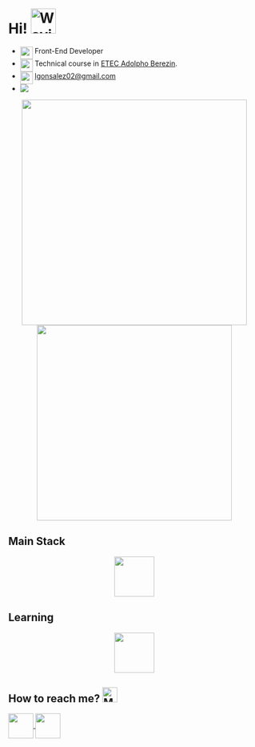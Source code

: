 # Hi! <img src="https://raw.githubusercontent.com/Tarikul-Islam-Anik/Animated-Fluent-Emojis/master/Emojis/Hand%20gestures/Waving%20Hand.png" alt="Waving Hand" width="50" height="50"/>
 
- <img width="25" align="top" src="https://skillicons.dev/icons?i=react" /> Front-End Developer 
- <img align="top" src="https://raw.githubusercontent.com/Tarikul-Islam-Anik/Animated-Fluent-Emojis/master/Emojis/Objects/Graduation%20Cap.png" width="25" height="25" /> Technical course in <a href="http://eteab.com.br/cms/">ETEC Adolpho Berezin</a>.
- <img align="top" src="https://raw.githubusercontent.com/Tarikul-Islam-Anik/Animated-Fluent-Emojis/master/Emojis/Objects/Inbox%20Tray.png" width="25" height="25" /> lgonsalez02@gmail.com
- <img align="top" src="https://wakatime.com/badge/user/abdb4217-ca9d-4a20-960c-a8f5d95cca53.svg"  />

<div align="center">
<a  href="https://github.com/leeool?tab=repositories">
  <img align="center" width="450" src="https://github-readme-stats.vercel.app/api?username=leeool&theme=github_dark&custom_title=Leeool" />
</a>

<a  href="https://github.com/leeool?tab=repositories">
  <img align="center"  width="390" src="https://github-readme-stats.vercel.app/api/wakatime?username=@leeool&theme=github_dark&custom_title=Esta%20semana:" />
</a>
</div>

## Main Stack
<p align="center">
    <img height="80" src="https://skillicons.dev/icons?i=react,ts,scss,vite,styledcomponents,html,css" />
</p>

## Learning
<p align="center">
    <img height="80" src="https://skillicons.dev/icons?i=ts" />
</p>



## How to reach me? <img src="https://raw.githubusercontent.com/Tarikul-Islam-Anik/Animated-Fluent-Emojis/master/Emojis/People/Man%20Detective.png" alt="Man Detective" width="30" height="30" />

<div>
<a href="https://www.linkedin.com/in/leonardo-gonsalez/">
  <img align="center" height=50px  src="https://img.shields.io/badge/LinkedIn-0077B5?style=for-the-badge&logo=linkedin&logoColor=white"/>
</a>
 <a href="mailto:lgonsalez02@gmail.com">
  <img align="center" height=50px  src="https://img.shields.io/badge/Gmail-eee?style=for-the-badge&logo=gmail&logoColor=de5246"/>
</a>
</div>

